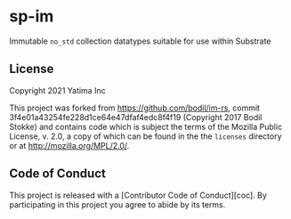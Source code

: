 # sp-im

Immutable `no_std` collection datatypes suitable for use within Substrate

## License

Copyright 2021 Yatima Inc

This project was forked from https://github.com/bodil/im-rs, commit
3f4e01a43254fe228d1ce64e47dfaf4edc8f4f19 (Copyright 2017 Bodil Stokke) and
contains code which is subject the terms of the Mozilla Public License, v. 2.0,
a copy of which can be found in the the `licenses` directory or at
http://mozilla.org/MPL/2.0/.

## Code of Conduct

This project is released with a [Contributor Code of
Conduct][coc]. By participating in this project you agree to abide by its
terms.

